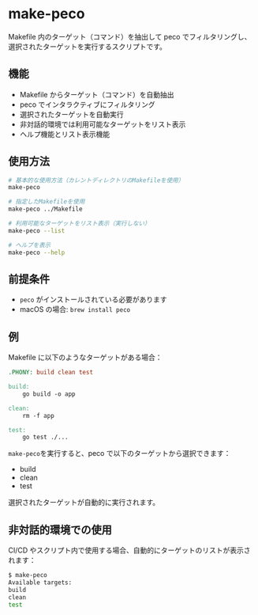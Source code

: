 # make-peco

Makefile 内のターゲット（コマンド）を抽出して peco でフィルタリングし、選択されたターゲットを実行するスクリプトです。

## 機能

- Makefile からターゲット（コマンド）を自動抽出
- peco でインタラクティブにフィルタリング
- 選択されたターゲットを自動実行
- 非対話的環境では利用可能なターゲットをリスト表示
- ヘルプ機能とリスト表示機能

## 使用方法

```bash
# 基本的な使用方法（カレントディレクトリのMakefileを使用）
make-peco

# 指定したMakefileを使用
make-peco ../Makefile

# 利用可能なターゲットをリスト表示（実行しない）
make-peco --list

# ヘルプを表示
make-peco --help
```

## 前提条件

- `peco` がインストールされている必要があります
- macOS の場合: `brew install peco`

## 例

Makefile に以下のようなターゲットがある場合：

```makefile
.PHONY: build clean test

build:
	go build -o app

clean:
	rm -f app

test:
	go test ./...
```

`make-peco`を実行すると、peco で以下のターゲットから選択できます：

- build
- clean
- test

選択されたターゲットが自動的に実行されます。

## 非対話的環境での使用

CI/CD やスクリプト内で使用する場合、自動的にターゲットのリストが表示されます：

```bash
$ make-peco
Available targets:
build
clean
test
```
